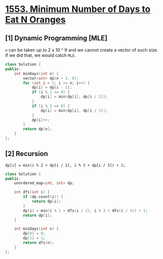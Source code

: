 # [1553. Minimum Number of Days to Eat N Oranges](https://leetcode-cn.com/problems/minimum-number-of-days-to-eat-n-oranges/)

## [1] Dynamic Programming [MLE]

`n` can be taken up to 2 x 10 ^ 9 and we cannot create a vector of such size. If we did that, we would catch `MLE`.

```cpp
class Solution {
public:
    int minDays(int n) {
        vector<int> dp(n + 1, 0);
        for (int i = 1; i <= n; i++) {
            dp[i] = dp[i - 1];
            if (i % 2 == 0) {
                dp[i] = min(dp[i], dp[i / 2]);
            }
            if (i % 3 == 0) {
                dp[i] = min(dp[i], dp[i / 3]);
            }
            dp[i]++;
        }
        return dp[n];
    }
};
```

## [2] Recursion

```
dp[i] = min(i % 2 + dp[i / 2], i % 3 + dp[i / 3]) + 1;
```

```cpp
class Solution {
public:
    unordered_map<int, int> dp;

    int dfs(int i) {
        if (dp.count(i)) {
            return dp[i];
        }
        dp[i] = min(i % 2 + dfs(i / 2), i % 3 + dfs(i / 3)) + 1;
        return dp[i];
    }

    int minDays(int n) {
        dp[0] = 0;
        dp[1] = 1;
        return dfs(n);
    }
};
```

